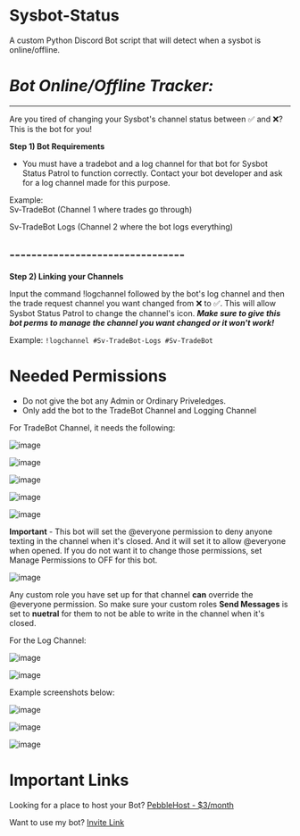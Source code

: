 # Sysbot-Status
A custom Python Discord Bot script that will detect when a sysbot is online/offline.  

# *****__Bot Online/Offline Tracker:__*****
----------------------------------------------

Are you tired of changing your Sysbot's channel status between ✅ and ❌? This is the bot for you!

**Step 1) Bot Requirements**

- You must have a tradebot and a log channel for that bot for Sysbot Status Patrol to function correctly. Contact your bot developer and ask for a log channel made for this purpose. 

Example:  
Sv-TradeBot (Channel 1 where trades go through)

Sv-TradeBot Logs (Channel 2 where the bot logs everything)

## --------------------------------

**Step 2) Linking your Channels**

Input the command !logchannel followed by the bot's log channel and then the trade request channel you want changed from ❌ to ✅. This will allow Sysbot Status Patrol to change the channel's icon. *****Make sure to give this bot perms to manage the channel you want changed or it won't work!*****

Example:  `!logchannel #Sv-TradeBot-Logs #Sv-TradeBot`


# Needed Permissions

- Do not give the bot any Admin or Ordinary Priveledges.  
- Only add the bot to the TradeBot Channel and Logging Channel

For TradeBot Channel, it needs the following:

![image](https://github.com/bdawg1989/Sysbot-Status/assets/80122551/b9b3d439-d6c3-43d5-a0d2-620cea210db3)

![image](https://github.com/bdawg1989/Sysbot-Status/assets/80122551/44837dc2-3757-4cad-a892-86599abc2e33)

![image](https://github.com/bdawg1989/Sysbot-Status/assets/80122551/7c3c1923-ae36-4d55-a51b-e0cc3447b22e)

![image](https://github.com/bdawg1989/Sysbot-Status/assets/80122551/b1b1dff4-79ab-4639-b53d-689fc28ca663)

![image](https://github.com/bdawg1989/Sysbot-Status/assets/80122551/09f7d950-442a-4e4c-8d39-bff75e4a538d)

**Important** - This bot will set the @everyone permission to deny anyone texting in the channel when it's closed.  And it will set it to allow @everyone when opened.
If you do not want it to change those permissions, set Manage Permissions to OFF for this bot.

![image](https://github.com/bdawg1989/Sysbot-Status/assets/80122551/514817ad-8d3b-4e00-8235-90613757adc7)

Any custom role you have set up for that channel **can** override the @everyone permission.  So make sure your custom roles **Send Messages** is set to **nuetral** for them to not be able to write in the channel when it's closed.


For the Log Channel:

![image](https://github.com/bdawg1989/Sysbot-Status/assets/80122551/293dc694-c186-4405-b556-4e1d6bc7b35e)

![image](https://github.com/bdawg1989/Sysbot-Status/assets/80122551/537ea4b4-f6a8-4a2d-86de-27754e9eb2c3)








Example screenshots below:

![image](https://github.com/bdawg1989/Sysbot-Status/assets/80122551/7338dd72-ea4e-4d80-b08a-29e04f2b7d5a)

![image](https://github.com/bdawg1989/Sysbot-Status/assets/80122551/056d436a-c7a5-49be-b1a8-4dccd93527ba)

![image](https://github.com/bdawg1989/Sysbot-Status/assets/80122551/6706a4a2-5ba5-4267-81ef-dd7da0eea23b)


# Important Links
Looking for a place to host your Bot?
[PebbleHost - $3/month](https://pebblehost.com/bot-hosting) 

Want to use my bot?
[Invite Link](https://discord.com/api/oauth2/authorize?client_id=1145124832497905724&permissions=0&scope=bot)
